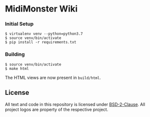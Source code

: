 # MidiMonster Wiki

### Initial Setup

```shell
$ virtualenv venv --python=python3.7
$ source venv/bin/activate
$ pip install -r requirements.txt
```

### Building

```shell
$ source venv/bin/activate
$ make html
```

The HTML views are now present in `build/html`.

## License

All text and code in this repository is licensed under [ BSD-2-Clause][].
All project logos are property of the respective project.

[ BSD-2-Clause]: https://opensource.org/licenses/BSD-2-Clause
